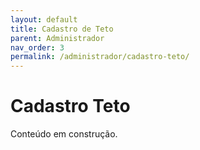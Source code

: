 ```yaml
---
layout: default
title: Cadastro de Teto
parent: Administrador
nav_order: 3
permalink: /administrador/cadastro-teto/
---
```


# Cadastro Teto

Conteúdo em construção.